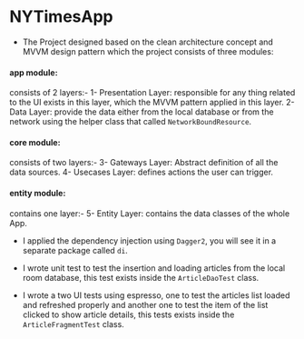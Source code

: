 NYTimesApp 
==========

* The Project designed based on the clean architecture concept and MVVM design
pattern which the project consists of three modules:

#### app module:
consists of 2 layers:-
    1- Presentation Layer: responsible for any thing related to the UI exists in this layer, 
       which the MVVM pattern applied in this layer.
    2- Data Layer: provide the data either from the local database or from the network using the 
       helper class that called `NetworkBoundResource`.
       
#### core module:
consists of two layers:-
    3- Gateways Layer: Abstract definition of all the data sources.
    4- Usecases Layer: defines actions the user can trigger.
    
#### entity module: 
contains one layer:-
    5- Entity Layer: contains the data classes of the whole App.

* I applied the dependency injection using `Dagger2`, you will see it in a separate package called `di`.

* I wrote unit test to test the insertion and loading articles from the local room database, this 
test exists inside the `ArticleDaoTest` class.

* I wrote a two UI tests using espresso, one to test the articles list loaded and refreshed 
properly and another one to test the item of the list clicked to show article details, this 
tests exists inside the `ArticleFragmentTest` class.


